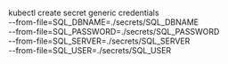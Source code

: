 ######

kubectl create secret generic credentials \
  --from-file=SQL_DBNAME=./secrets/SQL_DBNAME \
  --from-file=SQL_PASSWORD=./secrets/SQL_PASSWORD \
  --from-file=SQL_SERVER=./secrets/SQL_SERVER \
  --from-file=SQL_USER=./secrets/SQL_USER 